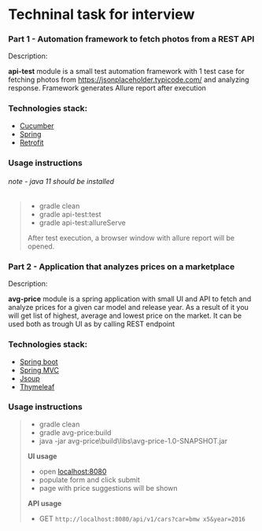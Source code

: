 # Techninal task for interview

### Part 1 - Automation framework to fetch photos from a REST API

Description:

**api-test** module is a small test automation framework with 1 test case for fetching photos
from https://jsonplaceholder.typicode.com/ and analyzing response. Framework generates Allure report after execution

### Technologies stack:

- [Cucumber](https://cucumber.io/)
- [Spring](https://spring.io/)
- [Retrofit](https://square.github.io/retrofit/)

### Usage instructions

###### note - java 11 should be installed

> - gradle clean
>- gradle api-test:test
>- gradle api-test:allureServe
>
> After test execution, a browser window with allure report will be opened.

### Part 2 - Application that analyzes prices on a marketplace

Description:

**avg-price** module is a spring application with small UI and API to fetch and analyze prices for a given car model and release year.
As a result of it you will get list of highest, average and lowest price on the market. It can be used both as trough UI as by calling REST endpoint

### Technologies stack:

- [Spring boot](https://spring.io/projects/spring-boot)
- [Spring MVC](https://spring.io/guides/gs/serving-web-content/)
- [Jsoup](https://jsoup.org/)
- [Thymeleaf](https://www.thymeleaf.org/)

### Usage instructions

> - gradle clean
>- gradle avg-price:build
>- java -jar avg-price\build\libs\avg-price-1.0-SNAPSHOT.jar
> 
>
> **UI usage**
>- open [localhost:8080](localhost:8080)
>- populate form and click submit
>- page with price suggestions will be shown
>
> **API usage**
>- GET `http://localhost:8080/api/v1/cars?car=bmw x5&year=2016`


